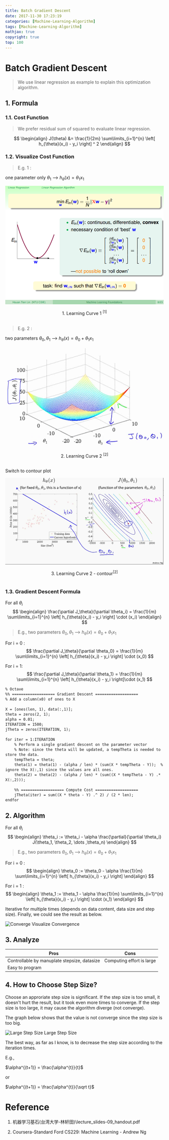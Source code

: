 ```yaml
---
title: Batch Gradient Descent
date: 2017-11-30 17:23:19
categories: [Machine-Learning-Algorithm]
tags: [Machine-Learning-Algorithm]
mathjax: true
copyright: true
top: 100
---
```


# Batch Gradient Descent

> We use linear regression as example to explain this optimization algorithm.

## 1. Formula

### 1.1. Cost Function

> We prefer residual sum of squared to evaluate linear regression.

$$
\begin{align}
J(\theta) &= \frac{1}{2m} \sum\limits_{i=1}^{n} \left[ h_{\theta}(x_i) - y_i \right] ^ 2
\end{align}
$$

### 1.2. Visualize Cost Function


> E.g. 1 :

one parameter only $\theta_1$ --> $h_{\theta}(x) = \theta_1 x_1$

![Learning Curve 1](https://raw.githubusercontent.com/JasonDean-1/MarkdownPhoto/b970141d5bbebfd8dfe3f11a17536afea6de3b48/__Blog/__Personal%20Understanding/Algorithm/Supervised%20Learning/linear%20model/images/1.Linear%20Model%201.png)
<center> 1. Learning Curve 1 <sup>[1]</sup> </center>
<br>

> E.g. 2 :

two parameters $\theta_0, \theta_1$ --> $h_{\theta}(x) = \theta_0 + \theta_1 x_1$

![Learning Curve 2](https://raw.githubusercontent.com/JasonDean-1/MarkdownPhoto/b970141d5bbebfd8dfe3f11a17536afea6de3b48/__Blog/__Personal%20Understanding/Algorithm/Supervised%20Learning/linear%20model/images/1.Linear%20Model%202.png)
<center> 2. Learning Curve 2 <sup>[2]</sup> </center>
<br>

Switch to contour plot

![Learning Curve 2 - contour](https://raw.githubusercontent.com/JasonDean-1/MarkdownPhoto/c3b875d12b29e0a7e4936f49a5529857be0f9474/__Blog/__Personal%20Understanding/Algorithm/Supervised%20Learning/linear%20model/images/1.Linear%20Model%203.png)
<center> 3. Learning Curve 2 - contour<sup>[2]</sup> </center>
<br>


### 1.3. Gradient Descent Formula

For all $\theta_i$
$$
\begin{align}
\frac{\partial J_\theta}{\partial \theta_i} = \frac{1}{m} \sum\limits_{i=1}^{n} \left[ h_{\theta}(x_i) - y_i \right] \cdot (x_i)
\end{align}
$$

> E.g.,
two parameters $\theta_0, \theta_1$ --> $h_{\theta}(x) = \theta_0 + \theta_1 x_1$

For i = 0 :
$$
\frac{\partial J_\theta}{\partial \theta_0} = \frac{1}{m} \sum\limits_{i=1}^{n} \left[ h_{\theta}(x_i) - y_i \right] \cdot (x_0)
$$


For i = 1:
$$
\frac{\partial J_\theta}{\partial \theta_1} = \frac{1}{m} \sum\limits_{i=1}^{n} \left[ h_{\theta}(x_i) - y_i \right]\cdot (x_1)
$$

```
% Octave
%% =================== Gradient Descent ===================
% Add a column(x0) of ones to X

X = [ones(len, 1), data(:,1)];
theta = zeros(2, 1);
alpha = 0.01;
ITERATION = 1500;
jTheta = zeros(ITERATION, 1);

for iter = 1:ITERATION
    % Perform a single gradient descent on the parameter vector
    % Note: since the theta will be updated, a tempTheta is needed to store the data.
    tempTheta = theta;
    theta(1) = theta(1) - (alpha / len) * (sum(X * tempTheta - Y));  % ignore the X(:,1) since the values are all ones.
    theta(2) = theta(2) - (alpha / len) * (sum((X * tempTheta - Y) .* X(:,2)));

    %% =================== Compute Cost ===================
    jTheta(iter) = sum((X * theta - Y) .^ 2) / (2 * len);
endfor
```

## 2. Algorithm
For all $\theta_i$
$$
\begin{align}
\theta_i := \theta_i - \alpha \frac{\partial}{\partial \theta_i} J(\theta_1, \theta_2, \dots ,\theta_n)
\end{align}
$$

> E.g.,
two parameters $\theta_0, \theta_1$ --> $h_{\theta}(x) = \theta_0 + \theta_1 x_1$

For i = 0 :
$$
\begin{align}
\theta_0 := \theta_0 - \alpha \frac{1}{m} \sum\limits_{i=1}^{n} \left[ h_{\theta}(x_i) - y_i \right]
\end{align}
$$

For i = 1 :
$$
\begin{align}
\theta_1 := \theta_1 - \alpha \frac{1}{m} \sum\limits_{i=1}^{n} \left[ h_{\theta}(x_i) - y_i \right]  \cdot (x_1)
\end{align}
$$


Iterative for multiple times (depends on data content, data size and step size). Finally, we could see the result as below.


![Converge](https://raw.githubusercontent.com/zhichengMLE/MarkdownPhoto/1409d8d48185b2e1dc42315ed56bd61e340b3831/__Blog/__Personal%20Understanding/_archive/_images/Batch%20Gradient%20Descent%20-%20visulize%20converge.jpg)
Visualize Convergence

## 3. Analyze


| Pros                                         | Cons                      |
| -------------------------------------------- | ------------------------- |
| Controllable by manuplate stepsize, datasize | Computing effort is large |
| Easy to program                              |                           |



## 4. How to Choose Step Size?

Choose an approriate step size is significant. If the step size is too small, it doesn't hurt the result, but it took even more times to converge. If the step size is too large, it may cause the algorithm diverge (not converge).

The graph below shows that the value is not converge since the step size is too big.

![Large Step Size](https://raw.githubusercontent.com/zhichengMLE/MarkdownPhoto/1409d8d48185b2e1dc42315ed56bd61e340b3831/__Blog/__Personal%20Understanding/_archive/_images/Batch%20Gradient%20Descent%20-%20large%20step%20size.jpg)
Large Step Size


The best way, as far as I know, is to decrease the step size according to the iteration times.

E.g.,

$\alpha^{(t+1)} = \frac{\alpha^{t}}{t}$ 

or

$\alpha^{(t+1)} = \frac{\alpha^{t}}{\sqrt t}$

# Reference
1. 机器学习基石(台湾大学-林轩田)\lecture_slides-09_handout.pdf

2. Coursera-Standard Ford CS229: Machine Learning - Andrew Ng
